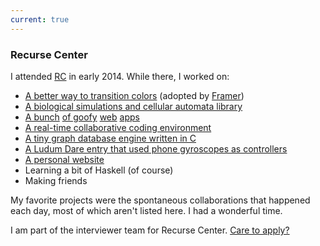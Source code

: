 ```yaml
---
current: true
---
```


### Recurse Center

I attended [RC](https://recurse.com) in early 2014. While there, I worked on:

-   [A better way to transition colors](https://rileyjshaw.com/blog/hue-angle-transitions) (adopted by [Framer](https://www.framer.com/))
-   [A biological simulations and cellular automata library](https://rileyjshaw.com/terra)
-   [A bunch](http://ushld.rileyjshaw.com) [of goofy](https://github.com/rileyjshaw/own-this-website) [web](https://github.com/rileyjshaw/boxes) [apps](https://github.com/rileyjshaw/filesupply)
-   [A real-time collaborative coding environment](https://github.com/neerajwahi/pairjam)
-   [A tiny graph database engine written in C](https://github.com/adventure-db/adventure)
-   [A Ludum Dare entry that used phone gyroscopes as controllers](https://github.com/ben-eath/the-surf-ace)
-   [A personal website](https://v2.rileyjshaw.com/)
-   Learning a bit of Haskell (of course)
-   Making friends

My favorite projects were the spontaneous collaborations that happened each day, most of which aren't listed here. I had a wonderful time.

I am part of the interviewer team for Recurse Center. [Care to apply?](https://www.recurse.com/scout/click?t=4bdcd56dfdb6c80c7832262c0bb8007b)
